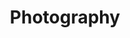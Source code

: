 ---
template: ArticlePage
title: Photography
intro: Intro
background: bg-white
wide: false
lang: false
---